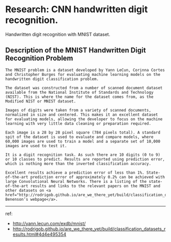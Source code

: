 # Research: CNN handwritten digit recognition.
Handwritten digit recognition with MNIST dataset.


## Description of the MNIST Handwritten Digit Recognition Problem
```
The MNIST problem is a dataset developed by Yann LeCun, Corinna Cortes and Christopher Burges for evaluating machine learning models on the handwritten digit classification problem.
```
```
The dataset was constructed from a number of scanned document dataset available from the National Institute of Standards and Technology (NIST). This is where the name for the dataset comes from, as the Modified NIST or MNIST dataset.
```
```
Images of digits were taken from a variety of scanned documents, normalized in size and centered. This makes it an excellent dataset for evaluating models, allowing the developer to focus on the machine learning with very little data cleaning or preparation required.
```
```
Each image is a 28 by 28 pixel square (784 pixels total). A standard spit of the dataset is used to evaluate and compare models, where 60,000 images are used to train a model and a separate set of 10,000 images are used to test it.
```
```
It is a digit recognition task. As such there are 10 digits (0 to 9) or 10 classes to predict. Results are reported using prediction error, which is nothing more than the inverted classification accuracy.
```
```
Excellent results achieve a prediction error of less than 1%. State-of-the-art prediction error of approximately 0.2% can be achieved with large Convolutional Neural Networks. There is a listing of the state-of-the-art results and links to the relevant papers on the MNIST and other datasets on <a href="http://rodrigob.github.io/are_we_there_yet/build/classification_datasets_results.html#4d4e495354">Rodrigo Benenson’s webpage</a>.
```
<hr/>

ref: 
* http://yann.lecun.com/exdb/mnist/
* http://rodrigob.github.io/are_we_there_yet/build/classification_datasets_results.html#4d4e495354
